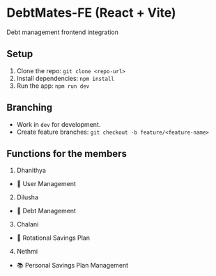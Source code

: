 # DebtMates-FE (React + Vite)
Debt management frontend integration

## Setup
1. Clone the repo: `git clone <repo-url>`
2. Install dependencies: `npm install`
3. Run the app: `npm run dev`

## Branching
- Work in `dev` for development.
- Create feature branches: `git checkout -b feature/<feature-name>`

## Functions for the members
1. Dhanithya
- 🧰 User Management

2. Dilusha
- 💸 Debt Management

3. Chalani
- 🔄 Rotational Savings Plan

4. Nethmi
- 📚 Personal Savings Plan Management
